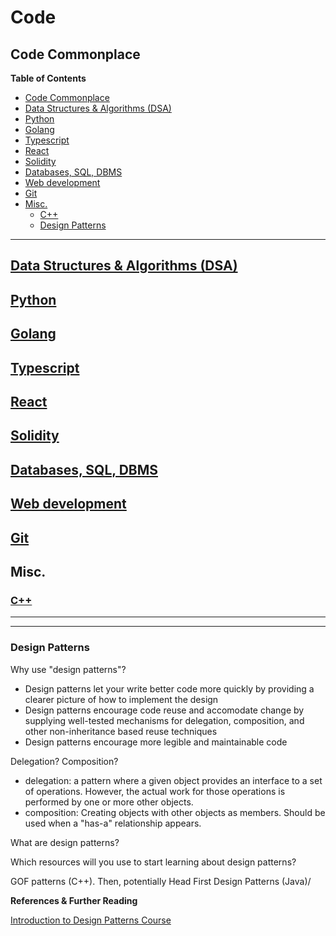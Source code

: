 # Code  <!-- omit in toc -->

## Code Commonplace

**Table of Contents**
- [Code Commonplace](#code-commonplace)
- [Data Structures & Algorithms (DSA)](#data-structures--algorithms-dsa)
- [Python](#python)
- [Golang](#golang)
- [Typescript](#typescript)
- [React](#react)
- [Solidity](#solidity)
- [Databases, SQL, DBMS](#databases-sql-dbms)
- [Web development](#web-development)
- [Git](#git)
- [Misc.](#misc)
  - [C++](#c)
  - [Design Patterns](#design-patterns)

***

## [Data Structures & Algorithms (DSA)](data-structures-algorithms.md)

## [Python](programming/python.md)

## [Golang](programming/golang.md)

## [Typescript](programming/typescript.md)

## [React](programming/react.md)

## [Solidity](programming/solidity.md)

## [Databases, SQL, DBMS](databases-sql-dbms.md)

## [Web development](web-dev-dns-http.md)

## [Git](git.md)



## Misc.

### [C++](programming/c++.md)


------------------------------------------------------------


***

### Design Patterns

Why use "design patterns"?

* Design patterns let your write better code more quickly by providing a clearer picture of how to implement the design
* Design patterns encourage code reuse and accomodate change by supplying well-tested mechanisms for delegation, composition, and other non-inheritance based reuse techniques
* Design patterns encourage more legible and maintainable code

Delegation? Composition?

* delegation: a pattern where a given object provides an interface to a set of operations. However, the actual work for those operations is performed by one or more other objects.
* composition: Creating objects with other objects as members. Should be used when a "has-a" relationship appears.

What are design patterns?

Which resources will you use to start learning about design patterns?

GOF patterns (C++). Then, potentially Head First Design Patterns (Java)/

**References & Further Reading**

[Introduction to Design Patterns Course](https://www.gofpatterns.com/design-patterns/module1/intro-design-patterns.php)

